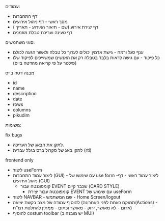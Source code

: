 עמודים:

- דף התחברות
- מסך ראשי - דף ניהול אירועים
- דף יצירת אירוע (שם - תיאור האירוע - תאריך )
- דף טעינה ועריכת טבלת מוזמנים


סוגי משתמשים:
- ענף סגל ורמח - גישת אדמין יכולים לערוך כל טבלה ולאשר הגעה לכולם
- כל פיקוד - עם גישה לראות בלבד בטבלה רק את האנשים שמשוייכים לפיקוד שלו (פילטר על פי קריאה מהדטה בייס)

מבנה דטה בייס
- id
- name
- description
- date
- rows
- columns
- pikudim

משימות:

fix bugs

- לתקן את הבאג של העריכה.
- לתקן באג של סקרול ברס בגלל עברית (rtl)

frontend only

- ליצור useForm
- ליצור עמוד התחברות (GUI) - עם שימוש של use form
-ליצור עמוד ראשי - דף ניהול אירועים (GUI)
	- קומפוננטה עבור EVENT שכבר קיים (CARD STYLE)
		- קומפוננטה עבור יצירת EVENT עם שימוש של useForm
- ליצור NAVBAR - שם המשתמש - Home Screen/logout
- להוסיף עמודה של מצב בקשת יציאה (תמוקם כאחת לפני האחרונה(Actions) - אדום - לא מאושר, ירוק - מאושר וכתום - ממתין להחלטת רמ"ח)
- להוסיף costum toolbar (יש מובנה ב MUI)









